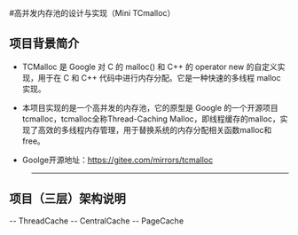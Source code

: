#高并发内存池的设计与实现（Mini TCmalloc）


## 项目背景简介
- TCMalloc 是 Google 对 C 的 malloc() 和 C++ 的 operator new 的自定义实现，用于在 C 和 C++ 代码中进行内存分配。它是一种快速的多线程 malloc 实现。

- 本项目实现的是一个高并发的内存池，它的原型是 Google 的一个开源项目tcmalloc，tcmalloc全称Thread-Caching Malloc，即线程缓存的malloc，实现了高效的多线程内存管理，用于替换系统的内存分配相关函数malloc和free。
- Goolge开源地址：https://gitee.com/mirrors/tcmalloc


>---

## 项目（三层）架构说明

-- ThreadCache 
-- CentralCache
-- PageCache